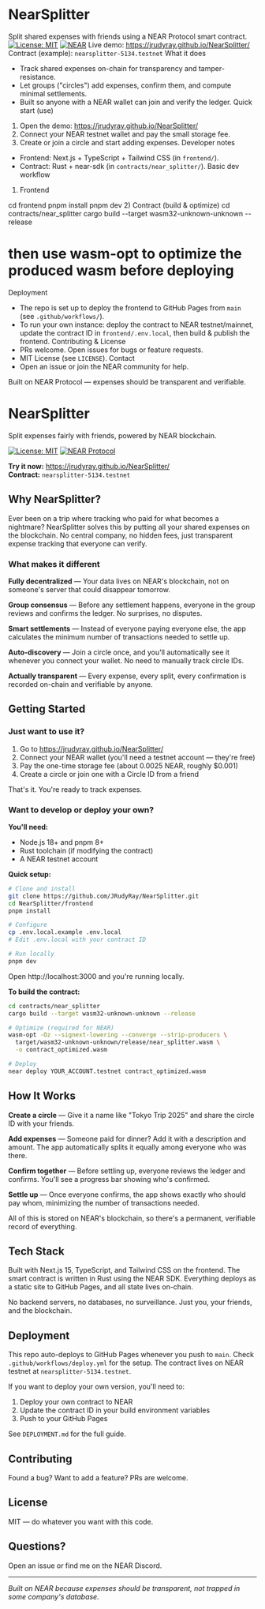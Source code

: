 # NearSplitter
Split shared expenses with friends using a NEAR Protocol smart contract.
[![License: MIT](https://img.shields.io/badge/License-MIT-yellow.svg)](./LICENSE) [![NEAR](https://img.shields.io/badge/NEAR-Protocol-00C08B)](https://near.org)
Live demo: https://jrudyray.github.io/NearSplitter/  
Contract (example): `nearsplitter-5134.testnet`
What it does
- Track shared expenses on-chain for transparency and tamper-resistance.
- Let groups ("circles") add expenses, confirm them, and compute minimal settlements.
- Built so anyone with a NEAR wallet can join and verify the ledger.
Quick start (use)
1. Open the demo: https://jrudyray.github.io/NearSplitter/
2. Connect your NEAR testnet wallet and pay the small storage fee.
3. Create or join a circle and start adding expenses.
Developer notes
- Frontend: Next.js + TypeScript + Tailwind CSS (in `frontend/`).
- Contract: Rust + near-sdk (in `contracts/near_splitter/`).
Basic dev workflow
1) Frontend

cd frontend
pnpm install
pnpm dev
2) Contract (build & optimize)
cd contracts/near_splitter
cargo build --target wasm32-unknown-unknown --release
# then use wasm-opt to optimize the produced wasm before deploying
Deployment
- The repo is set up to deploy the frontend to GitHub Pages from `main` (see `.github/workflows/`).
- To run your own instance: deploy the contract to NEAR testnet/mainnet, update the contract ID in `frontend/.env.local`, then build & publish the frontend.
Contributing & License
- PRs welcome. Open issues for bugs or feature requests.
- MIT License (see `LICENSE`).
Contact
- Open an issue or join the NEAR community for help.

Built on NEAR Protocol — expenses should be transparent and verifiable.
# NearSplitter

Split expenses fairly with friends, powered by NEAR blockchain.

[![License: MIT](https://img.shields.io/badge/License-MIT-yellow.svg)](./LICENSE)
[![NEAR Protocol](https://img.shields.io/badge/NEAR-Protocol-00C08B)](https://near.org)

**Try it now:** https://jrudyray.github.io/NearSplitter/  
**Contract:** `nearsplitter-5134.testnet`

## Why NearSplitter?

Ever been on a trip where tracking who paid for what becomes a nightmare? NearSplitter solves this by putting all your shared expenses on the blockchain. No central company, no hidden fees, just transparent expense tracking that everyone can verify.

### What makes it different

**Fully decentralized** — Your data lives on NEAR's blockchain, not on someone's server that could disappear tomorrow.

**Group consensus** — Before any settlement happens, everyone in the group reviews and confirms the ledger. No surprises, no disputes.

**Smart settlements** — Instead of everyone paying everyone else, the app calculates the minimum number of transactions needed to settle up.

**Auto-discovery** — Join a circle once, and you'll automatically see it whenever you connect your wallet. No need to manually track circle IDs.

**Actually transparent** — Every expense, every split, every confirmation is recorded on-chain and verifiable by anyone.

## Getting Started

### Just want to use it?

1. Go to https://jrudyray.github.io/NearSplitter/
2. Connect your NEAR wallet (you'll need a testnet account — they're free)
3. Pay the one-time storage fee (about 0.0025 NEAR, roughly $0.001)
4. Create a circle or join one with a Circle ID from a friend

That's it. You're ready to track expenses.

### Want to develop or deploy your own?

**You'll need:**
- Node.js 18+ and pnpm 8+
- Rust toolchain (if modifying the contract)
- A NEAR testnet account

**Quick setup:**

```bash
# Clone and install
git clone https://github.com/JRudyRay/NearSplitter.git
cd NearSplitter/frontend
pnpm install

# Configure
cp .env.local.example .env.local
# Edit .env.local with your contract ID

# Run locally
pnpm dev
```

Open http://localhost:3000 and you're running locally.

**To build the contract:**

```bash
cd contracts/near_splitter
cargo build --target wasm32-unknown-unknown --release

# Optimize (required for NEAR)
wasm-opt -Oz --signext-lowering --converge --strip-producers \
  target/wasm32-unknown-unknown/release/near_splitter.wasm \
  -o contract_optimized.wasm

# Deploy
near deploy YOUR_ACCOUNT.testnet contract_optimized.wasm
```

## How It Works

**Create a circle** — Give it a name like "Tokyo Trip 2025" and share the circle ID with your friends.

**Add expenses** — Someone paid for dinner? Add it with a description and amount. The app automatically splits it equally among everyone who was there.

**Confirm together** — Before settling up, everyone reviews the ledger and confirms. You'll see a progress bar showing who's confirmed.

**Settle up** — Once everyone confirms, the app shows exactly who should pay whom, minimizing the number of transactions needed.

All of this is stored on NEAR's blockchain, so there's a permanent, verifiable record of everything.

## Tech Stack

Built with Next.js 15, TypeScript, and Tailwind CSS on the frontend. The smart contract is written in Rust using the NEAR SDK. Everything deploys as a static site to GitHub Pages, and all state lives on-chain.

No backend servers, no databases, no surveillance. Just you, your friends, and the blockchain.

## Deployment

This repo auto-deploys to GitHub Pages whenever you push to `main`. Check `.github/workflows/deploy.yml` for the setup. The contract lives on NEAR testnet at `nearsplitter-5134.testnet`.

If you want to deploy your own version, you'll need to:
1. Deploy your own contract to NEAR
2. Update the contract ID in your build environment variables
3. Push to your GitHub Pages

See `DEPLOYMENT.md` for the full guide.

## Contributing

Found a bug? Want to add a feature? PRs are welcome.

## License

MIT — do whatever you want with this code.

## Questions?

Open an issue or find me on the NEAR Discord.

---

*Built on NEAR because expenses should be transparent, not trapped in some company's database.*
